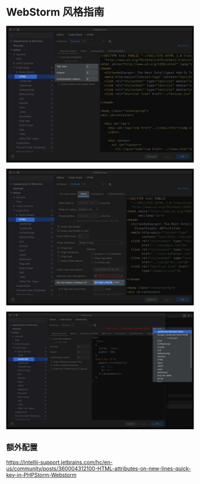 # WebStorm 风格指南

![webstorm-style-guide-1](img/webstorm-style-guide-1.jpg)

![webstorm-style-guide-2](img/webstorm-style-guide-2.jpg)

![webstorm-style-guide-3](img/webstorm-style-guide-3.jpg)

## 额外配置

https://intellij-support.jetbrains.com/hc/en-us/community/posts/360004312100-HTML-attributes-on-new-lines-quick-key-in-PHPStorm-Webstorm

